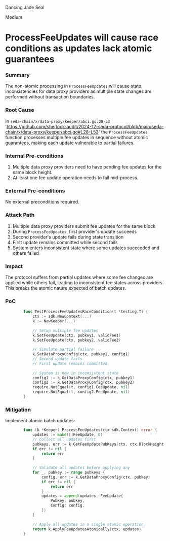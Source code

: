 Dancing Jade Seal

Medium

# ProcessFeeUpdates will cause race conditions as updates lack atomic guarantees

### Summary

The non-atomic processing in `ProcessFeeUpdates` will cause state inconsistencies for data proxy providers as multiple state changes are performed without transaction boundaries.


### Root Cause

In `seda-chain/x/data-proxy/keeper/abci.go:28-53` 'https://github.com/sherlock-audit/2024-12-seda-protocol/blob/main/seda-chain/x/data-proxy/keeper/abci.go#L28-L53' the `ProcessFeeUpdates` function processes multiple fee updates in sequence without atomic guarantees, making each update vulnerable to partial failures.


### Internal Pre-conditions

1. Multiple data proxy providers need to have pending fee updates for the same block height.
2. At least one fee update operation needs to fail mid-process.

### External Pre-conditions

No external preconditions required.

### Attack Path

1. Multiple data proxy providers submit fee updates for the same block
2. During `ProcessFeeUpdates`, first provider's update succeeds
3. Second provider's update fails during state transition
4. First update remains committed while second fails
5. System enters inconsistent state where some updates succeeded and others failed


### Impact

The protocol suffers from partial updates where some fee changes are applied while others fail, leading to inconsistent fee states across providers. This breaks the atomic nature expected of batch updates.

### PoC

```go
        func TestProcessFeeUpdatesRaceCondition(t *testing.T) {
            ctx := sdk.NewContext(...)
            k := NewKeeper(...)
            
            // Setup multiple fee updates
            k.SetFeeUpdate(ctx, pubkey1, validFee1)
            k.SetFeeUpdate(ctx, pubkey2, validFee2)
            
            // Simulate partial failure
            k.SetDataProxyConfig(ctx, pubkey1, config1)
            // Second update fails
            // First update remains committed
            
            // System is now in inconsistent state
            config1 := k.GetDataProxyConfig(ctx, pubkey1)
            config2 := k.GetDataProxyConfig(ctx, pubkey2)
            require.NotEqual(t, config1.FeeUpdate, nil)
            require.NotEqual(t, config2.FeeUpdate, nil)
        }
```

### Mitigation

Implement atomic batch updates:
```go
        func (k *Keeper) ProcessFeeUpdates(ctx sdk.Context) error {
            updates := make([]FeeUpdate, 0)
            // Collect all updates first
            pubkeys, err := k.GetFeeUpdatePubKeys(ctx, ctx.BlockHeight())
            if err != nil {
                return err
            }
            
            // Validate all updates before applying any
            for _, pubkey := range pubkeys {
                config, err := k.GetDataProxyConfig(ctx, pubkey)
                if err != nil {
                    return err
                }
                updates = append(updates, FeeUpdate{
                    PubKey: pubkey,
                    Config: config,
                })
            }
            
            // Apply all updates in a single atomic operation
            return k.ApplyFeeUpdatesAtomically(ctx, updates)
        }
```        